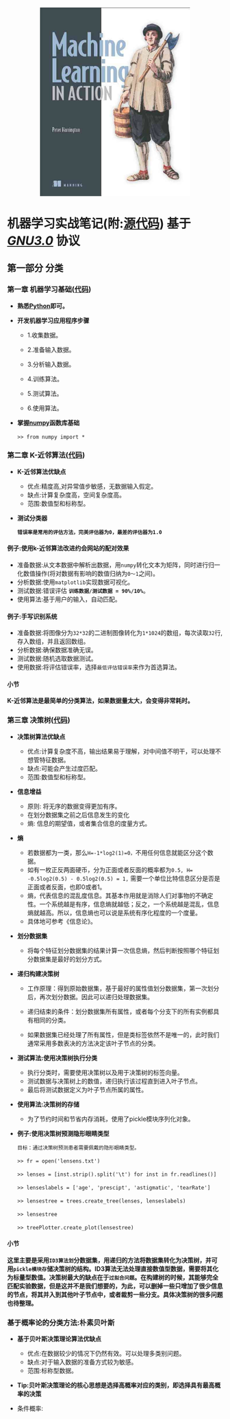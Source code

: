 <p align = "center"> <img width = "350％"  src = "logo/logo.jpeg"/> </p>


# 机器学习实战笔记(附:[源代码](https://github.com/shiyipaisizuo/machine_learning_in_action/tree/master/src)) 基于 *[GNU3.0](https://github.com/shiyipaisizuo/machine_learning_in_action/blob/master/LICENSE)* 协议

## 第一部分 分类

### 第一章 机器学习基础([代码](https://github.com/shiyipaisizuo/machine_learning_in_action/tree/master/src/ch01))

- **熟悉[Python](https://www.python.org/)即可。**
- **开发机器学习应用程序步骤**

    - <p>1.收集数据。</p>
    - <p>2.准备输入数据。</p>
    - <p>3.分析输入数据。</p>
    - <p>4.训练算法。</p>
    - <p>5.测试算法。</p>
    - <p>6.使用算法。</p>
   
- **掌握[numpy](http://www.numpy.org/)函数库基础**

    `>> from numpy import *`

### 第二章 K-近邻算法([代码](https://github.com/shiyipaisizuo/machine_learning_in_action/tree/master/src/ch02))

- **K-近邻算法优缺点**

    - 优点:精度高,对异常值步敏感，无数据输入假定。
    - 缺点:计算复杂度高，空间复杂度高。
    - 范围:数值型和标称型。
    
    
- **测试分类器**

    **`错误率是常用的评估方法，完美评估器为0，最差的评估器为1.0`**

#### 例子:使用k-近邻算法改进约会网站的配对效果

- 准备数据:从文本数据中解析出数据，用`numpy`转化文本为矩阵，同时进行归一化数值操作(将对数据有影响的数值归纳为`0～1`之间)。
- 分析数据:使用`matplotlib`实现数据可视化。
- 测试数据:错误评估 **`训练数据/测试数据 = 90%/10%`**。
- 使用算法:基于用户的输入，自动匹配。

#### 例子:手写识别系统

- 准备数据:将图像分为`32*32`的二进制图像转化为`1*1024`的数组，每次读取`32`行,存入数组，并且返回数组。
- 分析数据:确保数据准确无误。
- 测试数据:随机选取数据测试。
- 使用数据:将评估错误率，选择`最低评估错误率`来作为首选算法。

#### 小节

**K-近邻算法是最简单的分类算法，如果数据量太大，会变得非常耗时。**

### 第三章 决策树([代码](https://github.com/shiyipaisizuo/machine_learning_in_action/tree/master/src/ch03))

- **决策树算法优缺点**

    - 优点:计算复杂度不高，输出结果易于理解，对中间值不明干，可以处理不想管特征数据。
    - 缺点:可能会产生过度匹配。
    - 范围:数值型和标称型。

- **信息增益**

    - 原则: 将无序的数据变得更加有序。
    - 在划分数据集之前之后信息发生的变化
    - 熵: 信息的期望值，或者集合信息的度量方式。
    
- **熵**

    - 若数据都为一类，那么`H=-1*log2(1)=0，`不用任何信息就能区分这个数据。
    - 如有一枚正反两面硬币，分为正面或者反面的概率都为`0.5, H= -0.5log2(0.5) - 0.5log2(0.5) = 1,` 需要一个单位比特信息区分是否是正面或者反面，也即0或者1。
    - 熵，代表信息的混乱度信息。其基本作用就是消除人们对事物的不确定性。一个系统越是有序，信息熵就越低；反之，一个系统越是混乱，信息熵就越高。所以，信息熵也可以说是系统有序化程度的一个度量。
    - 具体地可参考《信息论》。

- **划分数据集**

    - 将每个特征划分数据集的结果计算一次信息熵，然后判断按照哪个特征划分数据集是最好的划分方式。

- **递归构建决策树**

    - 工作原理：得到原始数据集，基于最好的属性值划分数据集，第一次划分后，再次划分数据。因此可以递归处理数据集。

    - 递归结束的条件：划分数据集所有属性，或者每个分支下的所有实例都具有相同的分类。

    - 如果数据集已经处理了所有属性，但是类标签依然不是唯一的，此时我们通常采用多数表决的方法决定该叶子节点的分类。

- **测试算法:使用决策树执行分类**

    - 执行分类时，需要使用决策树以及用于决策树的标签向量。
    - 测试数据与决策树上的数值，递归执行该过程直到进入叶子节点。
    - 最后将测试数据定义为叶子节点所属的属性。
    
- **使用算法:决策树的存储**
    
    - 为了节约时间和节省内存消耗，使用了pickle模块序列化对象。
    
- **例子:使用决策树预测隐形眼睛类型**

    `目标：通过决策树预测患者需要佩戴的隐形眼睛类型。`
    
    `>> fr = open('lensens.txt')`<p>
    `>> lenses = [inst.strip().split('\t') for inst in fr.readlines()]`<p>
    `>> lenseslabels = ['age', 'prescipt', 'astigmatic', 'tearRate']`<p>
    `>> lensestree = trees.create_tree(lenses, lenseslabels)`<p>
    `>> lensestree`<p>
    `>> treePlotter.create_plot(lensestree)`<p>
    
#### 小节

**这里主要是采用`ID3算法划`分数据集，用递归的方法将数据集转化为决策树，并可用`pickle模块存`储决策树的结构。ID3算法无法处理直接数值型数据，需要将其化为标量型数值。决策树最大的缺点在于`过拟合问题`。在构建树的时候，其能够完全匹配实验数据，但是这并不是我们想要的，为此，可以删掉一些只增加了很少信息的节点，将其并入到其他叶子节点中，或者裁剪一些分支。具体决策树的很多问题也待整理。**

### 基于概率论的分类方法:朴素贝叶斯

- **基于贝叶斯决策理论算法优缺点**

    - 优点:在数据较少的情况下仍然有效。可以处理多类别问题。
    - 缺点:对于输入数据的准备方式较为敏感。
    - 范围:标称型数据。
    
- **Tip:贝叶斯决策理论的核心思想是选择高概率对应的类别，即选择具有最高概率的决策**

- 条件概率: